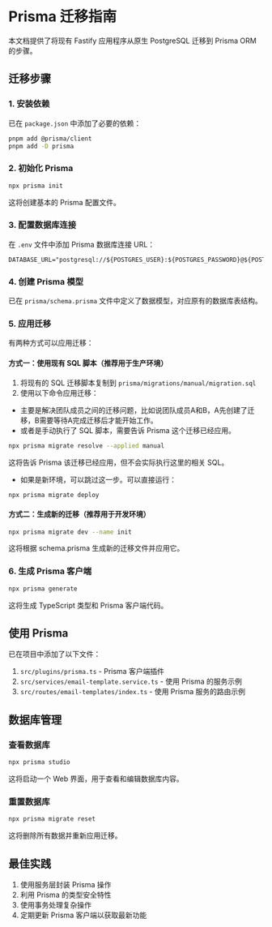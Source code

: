# Prisma 迁移指南

本文档提供了将现有 Fastify 应用程序从原生 PostgreSQL 迁移到 Prisma ORM 的步骤。

## 迁移步骤

### 1. 安装依赖

已在 `package.json` 中添加了必要的依赖：

```bash
pnpm add @prisma/client
pnpm add -D prisma
```

### 2. 初始化 Prisma

```bash
npx prisma init
```

这将创建基本的 Prisma 配置文件。

### 3. 配置数据库连接

在 `.env` 文件中添加 Prisma 数据库连接 URL：

```
DATABASE_URL="postgresql://${POSTGRES_USER}:${POSTGRES_PASSWORD}@${POSTGRES_HOST}:${POSTGRES_PORT}/${POSTGRES_DB}"
```

### 4. 创建 Prisma 模型

已在 `prisma/schema.prisma` 文件中定义了数据模型，对应原有的数据库表结构。

### 5. 应用迁移

有两种方式可以应用迁移：

#### 方式一：使用现有 SQL 脚本（推荐用于生产环境）

1. 将现有的 SQL 迁移脚本复制到 `prisma/migrations/manual/migration.sql`
2. 使用以下命令应用迁移：

- 主要是解决团队成员之间的迁移问题，比如说团队成员A和B，A先创建了迁移，B需要等待A完成迁移后才能开始工作。
- 或者是手动执行了 SQL 脚本，需要告诉 Prisma 这个迁移已经应用。

```bash
npx prisma migrate resolve --applied manual
```

这将告诉 Prisma 该迁移已经应用，但不会实际执行这里的相关 SQL。

- 如果是新环境，可以跳过这一步。可以直接运行：

```bash
npx prisma migrate deploy
```

#### 方式二：生成新的迁移（推荐用于开发环境）

```bash
npx prisma migrate dev --name init
```

这将根据 schema.prisma 生成新的迁移文件并应用它。

### 6. 生成 Prisma 客户端

```bash
npx prisma generate
```

这将生成 TypeScript 类型和 Prisma 客户端代码。

## 使用 Prisma

已在项目中添加了以下文件：

1. `src/plugins/prisma.ts` - Prisma 客户端插件
2. `src/services/email-template.service.ts` - 使用 Prisma 的服务示例
3. `src/routes/email-templates/index.ts` - 使用 Prisma 服务的路由示例

## 数据库管理

### 查看数据库

```bash
npx prisma studio
```

这将启动一个 Web 界面，用于查看和编辑数据库内容。

### 重置数据库

```bash
npx prisma migrate reset
```

这将删除所有数据并重新应用迁移。

## 最佳实践

1. 使用服务层封装 Prisma 操作
2. 利用 Prisma 的类型安全特性
3. 使用事务处理复杂操作
4. 定期更新 Prisma 客户端以获取最新功能
